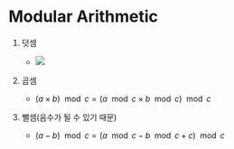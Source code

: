 # Modular Arithmetic

1. 덧셈
   - <img src="https://chart.apis.google.com/chart?cht=tx&chl=(a%2Bb)%5Cbmod%5C%20c%20%3D%5C%20(a%5C%20%5Cbmod%5C%20c%5C%20%2B%5C%20b%5C%20%5Cbmod%20c)%5Cbmod%5C%20c" />
   
2. 곱셈 
   - $(a \times b)\mod c = (a \mod c \times b \mod c)\mod c$

3. 뺄셈(음수가 될 수 있기 때문)
    - $(a - b) \mod c = (a \mod c - b \mod c + c) \mod c$